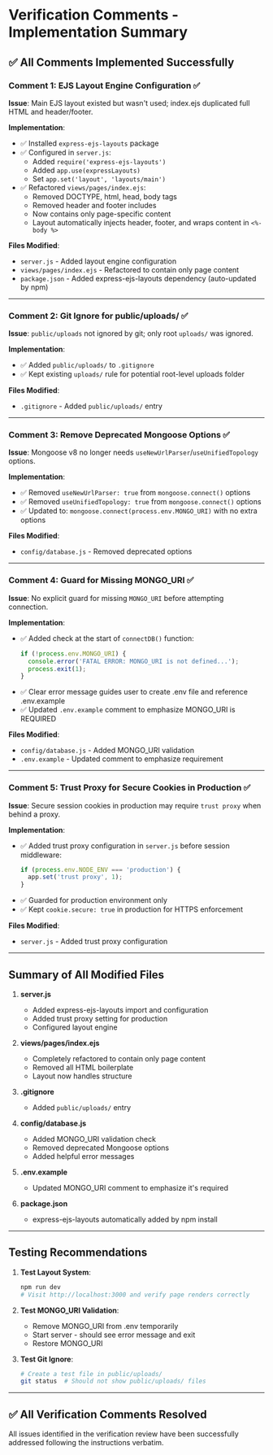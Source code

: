 # Verification Comments - Implementation Summary

## ✅ All Comments Implemented Successfully

### Comment 1: EJS Layout Engine Configuration ✅
**Issue**: Main EJS layout existed but wasn't used; index.ejs duplicated full HTML and header/footer.

**Implementation**:
- ✅ Installed `express-ejs-layouts` package
- ✅ Configured in `server.js`:
  - Added `require('express-ejs-layouts')`
  - Added `app.use(expressLayouts)`
  - Set `app.set('layout', 'layouts/main')`
- ✅ Refactored `views/pages/index.ejs`:
  - Removed DOCTYPE, html, head, body tags
  - Removed header and footer includes
  - Now contains only page-specific content
  - Layout automatically injects header, footer, and wraps content in `<%- body %>`

**Files Modified**:
- `server.js` - Added layout engine configuration
- `views/pages/index.ejs` - Refactored to contain only page content
- `package.json` - Added express-ejs-layouts dependency (auto-updated by npm)

---

### Comment 2: Git Ignore for public/uploads/ ✅
**Issue**: `public/uploads` not ignored by git; only root `uploads/` was ignored.

**Implementation**:
- ✅ Added `public/uploads/` to `.gitignore`
- ✅ Kept existing `uploads/` rule for potential root-level uploads folder

**Files Modified**:
- `.gitignore` - Added `public/uploads/` entry

---

### Comment 3: Remove Deprecated Mongoose Options ✅
**Issue**: Mongoose v8 no longer needs `useNewUrlParser`/`useUnifiedTopology` options.

**Implementation**:
- ✅ Removed `useNewUrlParser: true` from `mongoose.connect()` options
- ✅ Removed `useUnifiedTopology: true` from `mongoose.connect()` options
- ✅ Updated to: `mongoose.connect(process.env.MONGO_URI)` with no extra options

**Files Modified**:
- `config/database.js` - Removed deprecated options

---

### Comment 4: Guard for Missing MONGO_URI ✅
**Issue**: No explicit guard for missing `MONGO_URI` before attempting connection.

**Implementation**:
- ✅ Added check at the start of `connectDB()` function:
  ```javascript
  if (!process.env.MONGO_URI) {
    console.error('FATAL ERROR: MONGO_URI is not defined...');
    process.exit(1);
  }
  ```
- ✅ Clear error message guides user to create .env file and reference .env.example
- ✅ Updated `.env.example` comment to emphasize MONGO_URI is REQUIRED

**Files Modified**:
- `config/database.js` - Added MONGO_URI validation
- `.env.example` - Updated comment to emphasize requirement

---

### Comment 5: Trust Proxy for Secure Cookies in Production ✅
**Issue**: Secure session cookies in production may require `trust proxy` when behind a proxy.

**Implementation**:
- ✅ Added trust proxy configuration in `server.js` before session middleware:
  ```javascript
  if (process.env.NODE_ENV === 'production') {
    app.set('trust proxy', 1);
  }
  ```
- ✅ Guarded for production environment only
- ✅ Kept `cookie.secure: true` in production for HTTPS enforcement

**Files Modified**:
- `server.js` - Added trust proxy configuration

---

## Summary of All Modified Files

1. **server.js**
   - Added express-ejs-layouts import and configuration
   - Added trust proxy setting for production
   - Configured layout engine

2. **views/pages/index.ejs**
   - Completely refactored to contain only page content
   - Removed all HTML boilerplate
   - Layout now handles structure

3. **.gitignore**
   - Added `public/uploads/` entry

4. **config/database.js**
   - Added MONGO_URI validation check
   - Removed deprecated Mongoose options
   - Added helpful error messages

5. **.env.example**
   - Updated MONGO_URI comment to emphasize it's required

6. **package.json**
   - express-ejs-layouts automatically added by npm install

---

## Testing Recommendations

1. **Test Layout System**:
   ```bash
   npm run dev
   # Visit http://localhost:3000 and verify page renders correctly
   ```

2. **Test MONGO_URI Validation**:
   - Remove MONGO_URI from .env temporarily
   - Start server - should see error message and exit
   - Restore MONGO_URI

3. **Test Git Ignore**:
   ```bash
   # Create a test file in public/uploads/
   git status  # Should not show public/uploads/ files
   ```

---

## ✅ All Verification Comments Resolved

All issues identified in the verification review have been successfully addressed following the instructions verbatim.
